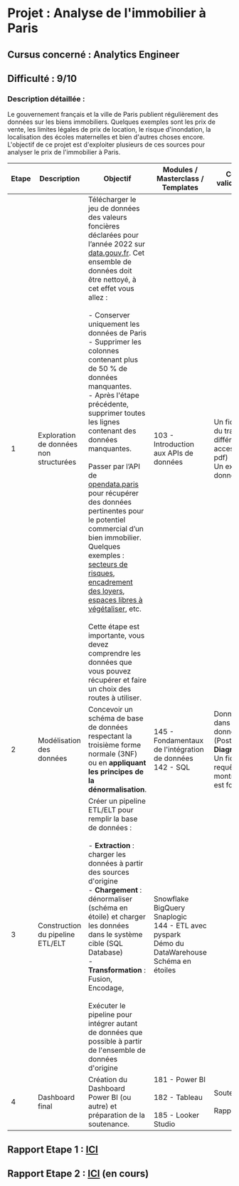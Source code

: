 # Projet : Analyse de l'immobilier à Paris

## Cursus concerné : Analytics Engineer

## Difficulté : 9/10

### Description détaillée :
Le gouvernement français et la ville de Paris publient régulièrement des données sur les biens immobiliers. Quelques exemples sont les prix de vente, les limites légales de prix de location, le risque d'inondation, la localisation des écoles maternelles et bien d'autres choses encore. L'objectif de ce projet est d'exploiter plusieurs de ces sources pour analyser le prix de l'immobilier à Paris.

<div align="justify">

| Etape | Description | Objectif | Modules / Masterclass / Templates | Conditions de validation du projet |
|-------|-------------|----------|------------------------------------|------------------------------------|
| 1 | Exploration de données non structurées | Télécharger le jeu de données des valeurs foncières déclarées pour l’année 2022 sur [data.gouv.fr](https://www.data.gouv.fr/fr/datasets/demandes-de-valeurs-foncieres/#/information). Cet ensemble de données doit être nettoyé, à cet effet vous allez : <br/><br/> - Conserver uniquement les données de Paris <br/> - Supprimer les colonnes contenant plus de 50 % de données manquantes. <br/> - Après l'étape précédente, supprimer toutes les lignes contenant des données manquantes. <br/><br/> Passer par l’API de [opendata.paris](https://opendata.paris.fr/pages/home/) pour récupérer des données pertinentes pour le potentiel commercial d’un bien immobilier. <br/> Quelques exemples : [secteurs de risques](https://opendata.paris.fr/explore/dataset/plu-secteurs-de-risques-delimites-par-le-ppri/information/?disjunctive.zonage&sort=-n_sq_pprizone), [encadrement des loyers](https://opendata.paris.fr/explore/dataset/logement-encadrement-des-loyers/information/?disjunctive.annee&disjunctive.id_zone&disjunctive.nom_quartier&disjunctive.piece&disjunctive.epoque&disjunctive.meuble_txt&sort=-id_quartier), [espaces libres à végétaliser](https://opendata.paris.fr/explore/dataset/plu-espaces-libres-a-vegetaliser-elv/information/?disjunctive.n_sq_ca), etc. <br/><br/> Cette étape est importante, vous devez comprendre les données que vous pouvez récupérer et faire un choix des routes à utiliser. | 103 - Introduction aux APIs de données | Un fichier explicatif du traitement et des différentes données accessibles (doc / pdf) <br/> Un exemple de données collectées. |
| 2 | Modélisation des données | Concevoir un schéma de base de données respectant la troisième forme normale (3NF) ou en **appliquant les principes de la dénormalisation**. | 145 - Fondamentaux de l'intégration de données <br/> 142 - SQL | Données stockées dans une base de données relationnelle (PostgreSQL/MySQL) <br/> **Diagramme UML** <br/> Un fichier de requêtes SQL pour montrer que la base est fonctionnelle |
| 3 | Construction du pipeline ETL/ELT | Créer un pipeline ETL/ELT pour remplir la base de données : <br/><br/> - **Extraction** : charger les données à partir des sources d'origine <br/> - **Chargement** : dénormaliser (schéma en étoile) et charger les données dans le système cible (SQL Database) <br/> - **Transformation** : Fusion, Encodage, <br/><br/> Exécuter le pipeline pour intégrer autant de données que possible à partir de l'ensemble de données d'origine | Snowflake <br/> BigQuery <br/> Snaplogic <br/> 144 - ETL avec pyspark <br/> Démo du DataWarehouse <br/> Schéma en étoiles |
| 4 | Dashboard final | Création du Dashboard Power BI (ou autre) et préparation de la soutenance. | 181 - Power BI <br/><br/> 182 - Tableau <br/><br/> 185 - Looker Studio<br/> | Soutenance <br/><br/> Rapport |

</div>

## Rapport Etape 1 : [ICI]()

## Rapport Etape 2 : [ICI]() (en cours)